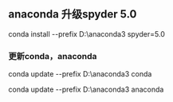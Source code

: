 ## anaconda 升级spyder 5.0

conda install --prefix D:\anaconda3 spyder=5.0

### 更新conda，anaconda

conda update --prefix D:\anaconda3 conda

conda update --prefix D:\anaconda3 anaconda